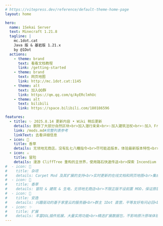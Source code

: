 ```yaml
---
# https://vitepress.dev/reference/default-theme-home-page
layout: home

hero:
  name: 1Sekai Server
  text: Minecraft 1.21.8
  tagline: |
    mc.1dot.cat
    Java 版 & 基岩版 1.21.x
    by @1Dot
  actions:
    - theme: brand
      text: 看看文档教程
      link: /getting-started
    - theme: brand
      text: 网页地图
      link: http://mc.1dot.cat:1145
    - theme: alt
      text: 加入QQ群
      link: https://qm.qq.com/q/AyERclmhUc
    - theme: alt
      text: bilibili
      link: https://space.bilibili.com/180186596

features:
  - title: ✨ 2025.8.14 更新内容 • Wiki 稍后更新
    details: 删除了大部分自然区块<br>加入潜行亲亲<br>✨加入建筑法杖<br>✨加入 Friends & Foes (投票落选生物)<br>✨加入农夫乐事、多趣乐事、装箱乐事、存储乐事<br>加入地牢与酒馆系列的大部分大改原版结构数据包<br>加入 1Sekai 游戏窗口标题和 Esc 界面菜单<br>资源包内容调整，更多 Lena Raine 唱片
    link: /mods.md#完整列表参考
    linkText: 去看详细信息
  - icon: 🧊
    title: 香草
    details: 无领地无商店，没有乱七八糟指令<br>尽可能追版本，体验最新版本特性<br>不限正版不设前置 MOD，保证原版可进
  - icon: ⚔️
    title: 冒险
    details: 漫游 CliffTree 重构的主世界，使用路石快速传送<br>探索 Incendium 和 Stellarity 重构的下界与末地<br>在 Dungeons & Taverns 的新结构中试炼或小憩
#  - icon: 🤯
#    title: 杂项
#    details: Carpet Mod 及其扩展的支持<br>实时更新的在线文档和网页地图<br>集成可与 QQ 群聊联动的 1Bot 机器人
#  - icon: 🧊
#    title: 香草
#    details: 冒险 & 建筑 & 生电，无领地无商店<br>不限正版不设前置 MOD，保证原版可进<br>尽可能追版本，体验最新版本特性
#  - icon: 🩵
#    title: 安逸
#    details: 兴趣驱动的基于家里云的服务器<br>群主 1Dot 直营，平等友好有问必回<br>可集结干大工程，可慢节奏养老
#  - icon: ✨
#    title: 扩展
#    details: 丰富QOL插件拓展，大量实用功能<br>精选扩展数据包，不影响原汁原味体验<br>聊天机器人、在线文档、在线地图支持
---
```

